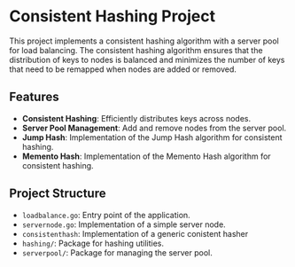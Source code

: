 # Consistent Hashing Project

This project implements a consistent hashing algorithm with a server pool for load balancing. The consistent hashing algorithm ensures that the distribution of keys to nodes is balanced and minimizes the number of keys that need to be remapped when nodes are added or removed.

## Features

- **Consistent Hashing**: Efficiently distributes keys across nodes.
- **Server Pool Management**: Add and remove nodes from the server pool.
- **Jump Hash**: Implementation of the Jump Hash algorithm for consistent hashing.
- **Memento Hash**: Implementation of the Memento Hash algorithm for consistent hashing.

## Project Structure

- `loadbalance.go`: Entry point of the application.
- `servernode.go`: Implementation of a simple server node.
- `consistenthash`: Implementation of a generic conistent hasher
- `hashing/`: Package for hashing utilities.
- `serverpool/`: Package for managing the server pool.